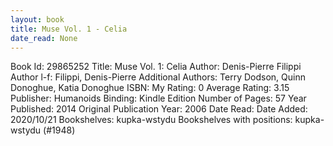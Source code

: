 ```yaml
---
layout: book
title: Muse Vol. 1 - Celia
date_read: None
---
```


Book Id: 29865252
Title: Muse Vol. 1: Celia
Author: Denis-Pierre Filippi
Author l-f: Filippi, Denis-Pierre
Additional Authors: Terry Dodson, Quinn Donoghue, Katia Donoghue
ISBN: 
My Rating: 0
Average Rating: 3.15
Publisher: Humanoids
Binding: Kindle Edition
Number of Pages: 57
Year Published: 2014
Original Publication Year: 2006
Date Read: 
Date Added: 2020/10/21
Bookshelves: kupka-wstydu
Bookshelves with positions: kupka-wstydu (#1948)


